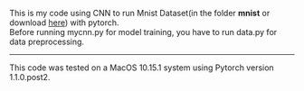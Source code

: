 This is my code using CNN to run Mnist Dataset(in the folder **mnist** or download [here](http://yann.lecun.com/exdb/mnist/)) with pytorch. <br> 
Before running mycnn.py for model training, you have to run data.py for data preprocessing.

-------------------------
This code was tested on a MacOS 10.15.1 system using Pytorch version 1.1.0.post2.
